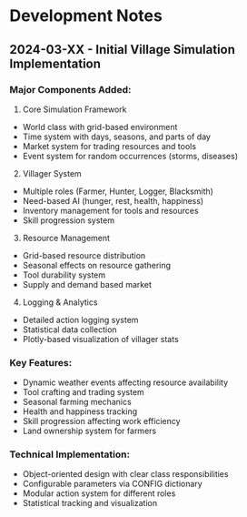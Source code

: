 # Development Notes

## 2024-03-XX - Initial Village Simulation Implementation

### Major Components Added:
1. Core Simulation Framework
- World class with grid-based environment
- Time system with days, seasons, and parts of day
- Market system for trading resources and tools
- Event system for random occurrences (storms, diseases)

2. Villager System
- Multiple roles (Farmer, Hunter, Logger, Blacksmith)
- Need-based AI (hunger, rest, health, happiness)
- Inventory management for tools and resources
- Skill progression system

3. Resource Management
- Grid-based resource distribution
- Seasonal effects on resource gathering
- Tool durability system
- Supply and demand based market

4. Logging & Analytics
- Detailed action logging system
- Statistical data collection
- Plotly-based visualization of villager stats

### Key Features:
- Dynamic weather events affecting resource availability
- Tool crafting and trading system
- Seasonal farming mechanics
- Health and happiness tracking
- Skill progression affecting work efficiency
- Land ownership system for farmers

### Technical Implementation:
- Object-oriented design with clear class responsibilities
- Configurable parameters via CONFIG dictionary
- Modular action system for different roles
- Statistical tracking and visualization 